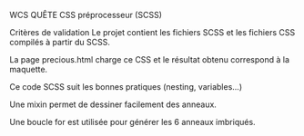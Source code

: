 WCS
QUÊTE CSS préprocesseur (SCSS)

Critères de validation
Le projet contient les fichiers SCSS et les fichiers CSS compilés à partir du SCSS.

La page precious.html charge ce CSS et le résultat obtenu correspond à la maquette.

Ce code SCSS suit les bonnes pratiques (nesting, variables...)

Une mixin permet de dessiner facilement des anneaux.

Une boucle for est utilisée pour générer les 6 anneaux imbriqués.
